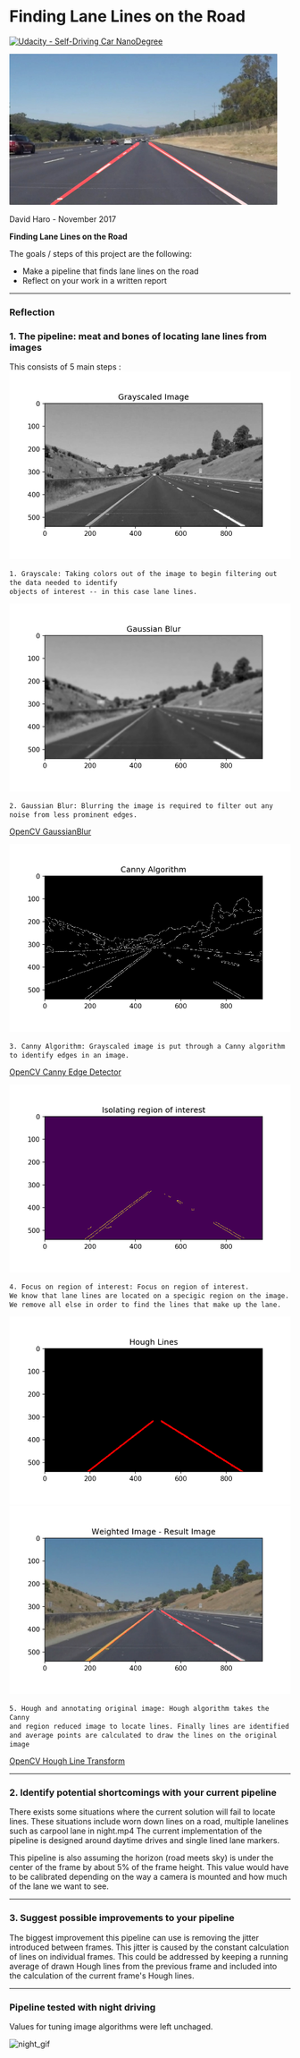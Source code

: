 
# **Finding Lane Lines on the Road** 
[![Udacity - Self-Driving Car NanoDegree](https://s3.amazonaws.com/udacity-sdc/github/shield-carnd.svg)](http://www.udacity.com/drive)

<img src="examples/laneLines_thirdPass.jpg" width="480" alt="Combined Image" />


David Haro - November 2017

**Finding Lane Lines on the Road**

The goals / steps of this project are the following:
* Make a pipeline that finds lane lines on the road
* Reflect on your work in a written report


[//]: # (Image References)

[image1]: ./examples/grayscale.jpg "Grayscale"
[gold]: ./result_images/gold.png "Gold"
[gray]: ./result_images/grayscaled.png "Gray"
[blur]: ./result_images/Gaussian_blur.png "Blur"
[canny]: ./result_images/Canny.png "Canny"
[roi]: ./result_images/Region_of_interest.png "roi"
[hough]: ./result_images/Hough.png "Hough"
[result]: ./result_images/Result.png "Result"
[night_gif]: ./test_videos_output/night.gif "Night"

---

### Reflection

### 1. The pipeline: meat and bones of locating lane lines from images

This consists of 5 main steps :
![gray]

    1. Grayscale: Taking colors out of the image to begin filtering out the data needed to identify
    objects of interest -- in this case lane lines.
    

![blur]

    2. Gaussian Blur: Blurring the image is required to filter out any noise from less prominent edges.
[OpenCV GaussianBlur](https://docs.opencv.org/2.4/modules/imgproc/doc/filtering.html?highlight=gaussianblur#gaussianblur)

![canny]

    3. Canny Algorithm: Grayscaled image is put through a Canny algorithm
    to identify edges in an image.
[OpenCV Canny Edge Detector](https://docs.opencv.org/2.4/doc/tutorials/imgproc/imgtrans/canny_detector/canny_detector.html#canny-edge-detector)    

![roi]

    4. Focus on region of interest: Focus on region of interest. 
    We know that lane lines are located on a specigic region on the image.
    We remove all else in order to find the lines that make up the lane.




![hough] ![result]

    5. Hough and annotating original image: Hough algorithm takes the Canny
    and region reduced image to locate lines. Finally lines are identified 
    and average points are calculated to draw the lines on the original image
[OpenCV Hough Line Transform](https://docs.opencv.org/3.0-beta/doc/py_tutorials/py_imgproc/py_houghlines/py_houghlines.html#hough-line-transform)

---

### 2. Identify potential shortcomings with your current pipeline

There exists some situations where the current solution will fail to locate lines. 
These situations include worn down lines on a road, multiple lanelines such as carpool lane in night.mp4
The current implementation of the pipeline is designed around daytime drives and single lined lane markers.

This pipeline is also assuming the horizon (road meets sky) is under the center of the frame by about 5% of the frame height.
This value would have to be calibrated depending on the way a camera is mounted and how much of the lane we want to see.

---

### 3. Suggest possible improvements to your pipeline

The biggest improvement this pipeline can use is removing the jitter introduced between frames. 
This jitter is caused by the constant calculation of lines on individual frames. This could be addressed
by keeping a running average of drawn Hough lines from the previous frame and included into the calculation
of the current frame's Hough lines.

---

### Pipeline tested with night driving

Values for tuning image algorithms were left unchaged.

![night_gif]
